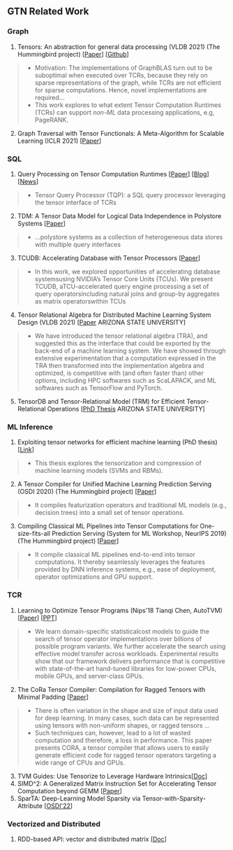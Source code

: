## GTN Related Work

### Graph
1. Tensors: An abstraction for general data processing (VLDB 2021) (The Hummingbird project) [[Paper](http://vldb.org/pvldb/vol14/p1797-koutsoukos.pdf)] [[Github](https://github.com/microsoft/hummingbird)]
> * Motivation: The implementations of GraphBLAS turn out to be suboptimal when executed over TCRs, because they rely on sparse representations of the graph, while TCRs are not efficient for sparse computations. Hence, novel implementations are required...
> * This work explores to what extent Tensor Computation Runtimes (TCRs) can support *non-ML* data processing applications, e.g, PageRANK.
2. Graph Traversal with Tensor Functionals: A Meta-Algorithm for Scalable Learning (ICLR 2021) [[Paper](https://openreview.net/forum?id=6DOZ8XNNfGN)]


### SQL
1. Query Processing on Tensor Computation Runtimes [[Paper](https://arxiv.org/pdf/2203.01877.pdf)] [[Blog](https://medium.com/syncedreview/meet-tqp-the-first-query-processor-to-run-on-tensor-computation-runtimes-delivers-up-to-20x-7d1f09d3b9f8)] [[News](https://www.marktechpost.com/2022/03/13/researchers-from-the-university-of-washington-and-uc-san-diego-introduce-tensor-query-processor-tqp-with-tensor-computation-runtimes-for-query-processing-20x-speedup/)]
> * Tensor Query Processor (TQP): a SQL query processor leveraging the tensor interface of TCRs
2. TDM: A Tensor Data Model for Logical Data Independence in Polystore Systems [[Paper](http://eric-leclercq.fr/papers/VLDB-Polystore-2018.pdf)]
> * ...polystore systems as a collection of heterogeneous data stores with multiple query interfaces
3. TCUDB: Accelerating Database with Tensor Processors [[Paper](https://arxiv.org/pdf/2112.07552.pdf)]
> * In this work, we explored opportunities of accelerating database systemsusing NVIDIA’s Tensor Core Units (TCUs). We present TCUDB, aTCU-accelerated query engine processing a set of query operatorsincluding natural joins and group-by aggregates as matrix operatorswithin TCUs
4. Tensor Relational Algebra for Distributed Machine Learning System Design (VLDB 2021) [[Paper](http://www.vldb.org/pvldb/vol14/p1338-yuan.pdf) ARIZONA STATE UNIVERSITY]
> * We have introduced the tensor relational algebra (TRA), and suggested this as the interface that could be exported by the back-end of a machine learning system. We have showed through extensive experimentation that a computation expressed in the TRA then transformed into the implementation algebra and optimized, is competitive with (and often faster than) other options, including HPC softwares such as ScaLAPACK, and ML softwares such as TensorFlow and PyTorch.
5. TensorDB and Tensor-Relational Model (TRM) for Efficient Tensor-Relational Operations [[PhD Thesis](https://core.ac.uk/download/pdf/79573386.pdf) ARIZONA STATE UNIVERSITY]
### ML Inference
1. Exploiting tensor networks for efficient machine learning (PhD thesis) [[Link](https://hub.hku.hk/handle/10722/308618)]
> * This thesis explores the tensorization and compression of machine learning models (SVMs and RBMs).
2. A Tensor Compiler for Unified Machine Learning Prediction Serving (OSDI 2020) (The Hummingbird project) [[Paper](https://web.eecs.umich.edu/~mosharaf/Readings/Hummingbird.pdf)]
> * It compiles featurization operators and traditional ML models (e.g., decision trees) into a small set of tensor operations.
3. Compiling Classical ML Pipelines into Tensor Computations for One-size-fits-all Prediction Serving (System for ML Workshop, NeurIPS 2019) (The Hummingbird project) [[Paper](http://learningsys.org/neurips19/assets/papers/27_CameraReadySubmission_Hummingbird%20(5).pdf)]
> * It compile classical ML pipelines end-to-end into tensor computations. It thereby seamlessly leverages the features provided by DNN inference systems, e.g., ease of deployment, operator optimizations and GPU support.

### TCR 
1. Learning to Optimize Tensor Programs (Nips'18 Tianqi Chen, AutoTVM) [[Paper](https://arxiv.org/pdf/1805.08166.pdf)] [[PPT](https://nips.cc/media/nips-2018/Slides/12580.pdf)]
> *  We learn domain-specific statisticalcost models to guide the search of tensor operator implementations over billions of possible program variants. We further accelerate the search using effective model transfer across workloads. Experimental results show that our framework delivers performance that is competitive with state-of-the-art hand-tuned libraries for low-power CPUs, mobile GPUs, and server-class GPUs.
2. The CoRa Tensor Compiler: Compilation for Ragged Tensors with Minimal Padding [[Paper](https://www.pdl.cmu.edu/PDL-FTP/BigLearning/fegade-2110.10221.pdf)]
> * There is often variation in the shape and size of input data used for deep learning. In many cases, such data can be represented using tensors with non-uniform shapes, or ragged tensors ...
> *  Such techniques can, however, lead to a lot of wasted computation and therefore, a loss in performance. This paper presents CORA, a tensor compiler that allows users to easily generate efficient code for ragged tensor operators targeting a wide range of CPUs and GPUs. 
3. TVM Guides: Use Tensorize to Leverage Hardware Intrinsics[[Doc](https://tvm.apache.org/docs/how_to/work_with_schedules/tensorize.html)]
4. SIMD^2: A Generalized Matrix Instruction Set for Accelerating Tensor Computation beyond GEMM [[Paper](https://arxiv.org/pdf/2205.01252.pdf)]
5. SparTA: Deep-Learning Model Sparsity via Tensor-with-Sparsity-Attribute [[OSDI'22](https://www.usenix.org/system/files/osdi22-zheng-ningxin.pdf)]

### Vectorized and Distributed
1. RDD-based API: vector and distributed matrix [[Doc](https://spark.apache.org/docs/latest/mllib-data-types.html)]
